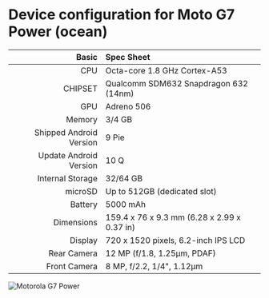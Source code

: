
Device configuration for Moto G7 Power (ocean)
==================================

Basic   | Spec Sheet
-------:|:-------------------------
CPU     | Octa-core 1.8 GHz Cortex-A53
CHIPSET | Qualcomm SDM632 Snapdragon 632 (14nm)
GPU     | Adreno 506
Memory  | 3/4 GB
Shipped Android Version | 9 Pie
Update Android Version | 10 Q
Internal Storage | 32/64 GB
microSD | Up to 512GB (dedicated slot)
Battery | 5000 mAh
Dimensions | 159.4 x 76 x 9.3 mm (6.28 x 2.99 x 0.37 in)
Display | 720 x 1520 pixels, 6.2-inch IPS LCD
Rear Camera  | 12 MP (f/1.8, 1.25µm, PDAF)
Front Camera | 8 MP, f/2.2, 1/4", 1.12µm

![Motorola G7 Power](https://fdn2.gsmarena.com/vv/pics/motorola/motorola-moto-g7-power-3.jpg "Motorola G7 Power")
